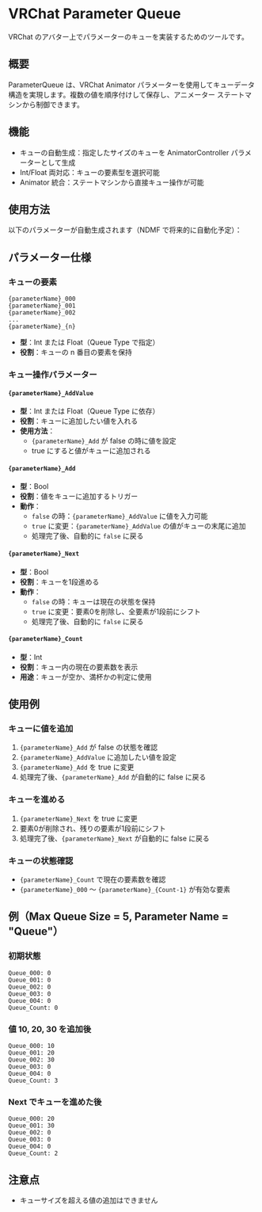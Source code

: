 # VRChat Parameter Queue

VRChat のアバター上でパラメーターのキューを実装するためのツールです。

## 概要

ParameterQueue は、VRChat Animator パラメーターを使用してキューデータ構造を実現します。複数の値を順序付けして保存し、アニメーター ステートマシンから制御できます。

## 機能

- キューの自動生成：指定したサイズのキューを AnimatorController パラメーターとして生成
- Int/Float 両対応：キューの要素型を選択可能
- Animator 統合：ステートマシンから直接キュー操作が可能

## 使用方法

以下のパラメーターが自動生成されます（NDMF で将来的に自動化予定）：

## パラメーター仕様

### キューの要素

```
{parameterName}_000
{parameterName}_001
{parameterName}_002
...
{parameterName}_{n}
```

- **型**：Int または Float（Queue Type で指定）
- **役割**：キューの n 番目の要素を保持

### キュー操作パラメーター

#### `{parameterName}_AddValue`

- **型**：Int または Float（Queue Type に依存）
- **役割**：キューに追加したい値を入れる
- **使用方法**：
  - `{parameterName}_Add` が false の時に値を設定
  - true にすると値がキューに追加される

#### `{parameterName}_Add`

- **型**：Bool
- **役割**：値をキューに追加するトリガー
- **動作**：
  - `false` の時：`{parameterName}_AddValue` に値を入力可能
  - `true` に変更：`{parameterName}_AddValue` の値がキューの末尾に追加
  - 処理完了後、自動的に `false` に戻る

#### `{parameterName}_Next`

- **型**：Bool
- **役割**：キューを1段進める
- **動作**：
  - `false` の時：キューは現在の状態を保持
  - `true` に変更：要素0を削除し、全要素が1段前にシフト
  - 処理完了後、自動的に `false` に戻る

#### `{parameterName}_Count`

- **型**：Int
- **役割**：キュー内の現在の要素数を表示
- **用途**：キューが空か、満杯かの判定に使用

## 使用例

### キューに値を追加

1. `{parameterName}_Add` が false の状態を確認
2. `{parameterName}_AddValue` に追加したい値を設定
3. `{parameterName}_Add` を true に変更
4. 処理完了後、`{parameterName}_Add` が自動的に false に戻る

### キューを進める

1. `{parameterName}_Next` を true に変更
2. 要素0が削除され、残りの要素が1段前にシフト
3. 処理完了後、`{parameterName}_Next` が自動的に false に戻る

### キューの状態確認

- `{parameterName}_Count` で現在の要素数を確認
- `{parameterName}_000` 〜 `{parameterName}_{Count-1}` が有効な要素

## 例（Max Queue Size = 5, Parameter Name = "Queue"）

### 初期状態

```
Queue_000: 0
Queue_001: 0
Queue_002: 0
Queue_003: 0
Queue_004: 0
Queue_Count: 0
```

### 値 10, 20, 30 を追加後

```
Queue_000: 10
Queue_001: 20
Queue_002: 30
Queue_003: 0
Queue_004: 0
Queue_Count: 3
```

### Next でキューを進めた後

```
Queue_000: 20
Queue_001: 30
Queue_002: 0
Queue_003: 0
Queue_004: 0
Queue_Count: 2
```

## 注意点

- キューサイズを超える値の追加はできません
